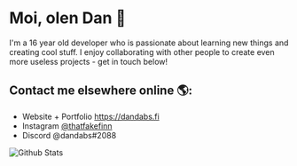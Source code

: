 <!--
**dandabs/dandabs** is a ✨ _special_ ✨ repository because its `README.md` (this file) appears on your GitHub profile.

Here are some ideas to get you started:

- 🔭 I’m currently working on ...
- 🌱 I’m currently learning ...
- 👯 I’m looking to collaborate on ...
- 🤔 I’m looking for help with ...
- 💬 Ask me about ...
- 📫 How to reach me: ...
- 😄 Pronouns: ...
- ⚡ Fun fact: ...
-->
# Moi, olen Dan 👋

I'm a 16 year old developer who is passionate about learning new things and creating cool stuff. I enjoy collaborating with other people to create even more useless projects - get in touch below!

## Contact me elsewhere online 🌎:
- Website + Portfolio <a href="https://dandabs.fi">https://dandabs.fi</a>
- Instagram <a href="https://instagram.com/thatfakefinn">@thatfakefinn</a>
- Discord @dandabs#2088

![Github Stats](https://github-readme-stats.vercel.app/api?username=dandabs&count_private=true&show_icons=true&theme=ayu-mirage&hide=stars,issues,contribs)
